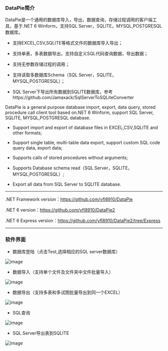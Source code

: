 ### DataPie简介

DataPie是一个通用的数据库导入，导出，数据查询，存储过程调用的客户端工具，基于.NET 6 Winform，支持SQL Server，SQLITE，MYSQL,POSTGRESQL数据库。

-  支持EXCEL,CSV,SQLITE等格式文件的数据库导入导出；

-  支持单表，多表数据导出，支持自定义SQL代码查询数据，导出数据；

-  支持无参数存储过程的调用；

-  支持读取多数据库Schema（SQL Server，SQLITE，MYSQL,POSTGRESQL）；

- SQL Server下导出所有数据到SQLITE数据库，参考https://github.com/Jamaxack/SqlServerToSQLiteConverter

DataPie is a general purpose database import, export, data query, stored procedure call client tool based on.NET 6 Winform, support SQL Server, SQLITE, MYSQL,POSTGRESQL database.

-  Support import and export of database files in EXCEL,CSV,SQLITE and other formats;

-  Support single table, multi-table data export, support custom SQL code query data, export data;
 
-  Supports calls of stored procedures without arguments;

-  Supports Database schema read（SQL Server，SQLITE，MYSQL,POSTGRESQL）;
 
-  Export all data from SQL Server to SQLITE database.

---


.NET Framework version：https://github.com/yfl8910/DataPie  

.NET 6 version：https://github.com/yfl8910/DataPie2

.NET 6  Express version：https://github.com/yfl8910/DataPie2/tree/Express



---
### 软件界面

-  数据库登陆（点击Test,选择相应的SQL server数据库）

![image](https://user-images.githubusercontent.com/2750715/143333355-417c79bf-19a4-45b0-a7fe-7e4f4b7af359.png)

-  数据导入（支持单个文件及文件夹中文件批量导入）

![image](https://user-images.githubusercontent.com/2750715/143333471-266df7df-e990-4250-b7b4-adbd4d6a359a.png)

-  数据导出（支持多表和多试图批量导出到同一个EXCEL）

![image](https://user-images.githubusercontent.com/2750715/143333525-059847d0-c590-4659-a3b8-f713185b0d44.png)

-  SQL查询

![image](https://user-images.githubusercontent.com/2750715/143333585-c0f24d49-f8d7-4f01-a611-e41494409023.png)

-  SQL Server导出表到SQLITE

![image](https://user-images.githubusercontent.com/2750715/143333691-295c5853-3682-4447-97c3-845d94dcf44d.png)









